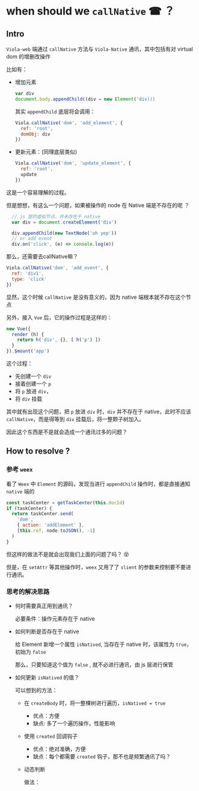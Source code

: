 # when should we `callNative` ☎ ？

## Intro

  `Viola-web` 端通过 `callNative` 方法与 `Viola-Native` 通讯，其中包括有对 virtual dom 的增删改操作

  比如有：

  - 增加元素
  
    ``` javascript
    var div
    document.body.appendChild((div = new Element('div)))
    ```
    其实 `appendChild` 底层将会调用：

    ``` javascript
    Viola.callNative('dom', 'add_element', {
      ref: 'root',
      domObj: div
    })
    ```
  - 更新元素：(同理底层类似)

    ``` javascript
    Viola.callNative('dom', 'update_element', {
      ref: 'root',
      update
    })
    ```
  这是一个容易理解的过程。

  但是想想，有这么一个问题，如果被操作的 node 在 Native 端是不存在的呢 ？

  ``` javascript
    // js 层的虚拟节点，并未存在于 native
    var div = document.createElement('div')

    div.appendChild(new TextNode('oh yep'))
    // or add event
    div.on('click', (e) => console.log(e))

  ```
  那么，还需要去callNative嘛？

  ``` javascript
  Viola.callNative('dom', 'add_event', {
    ref: 'div1',
    type: 'click'
  })
  ```

  显然，这个时候 `callNative` 是没有意义的，因为 native 端根本就不存在这个节点

  另外，接入 `Vue` 后，它的操作过程是这样的：

  ``` javascript
  new Vue({
    render (h) {
      return h('div', {}, [ h('p') ])
    }
  }).$mount('app')
  ```

  这个过程：
  - 先创建一个 `div`
  - 接着创建一个 `p`
  - 将 `p` 放进 `div`，
  - 将 `div` 挂载

  其中就有出现这个问题，把 `p` 放进 `div` 时，`div` 并不存在于 native，此时不应该 `callNative`，而是得等到 `div` 挂载后，将一整颗子树加入。
  
  因此这个东西是不是就会造成一个通讯过多的问题？

## How to resolve ?

  ### **参考 `weex`**
  
  看了 `Weex` 中 `Element` 的源码，发现当进行 `appendChild` 操作时，都是直接通知 `native` 端的

  ``` javascript
  const taskCenter = getTaskCenter(this.docId)
  if (taskCenter) {
    return taskCenter.send(
      'dom',
      { action: 'addElement' },
      [this.ref, node.toJSON(), -1]
    )
  }
  ```
  但这样的做法不是就会出现我们上面的问题了吗？ 😵

  但是，在 `setAttr` 等其他操作时，`weex` 又用了了 `slient` 的参数来控制要不要进行通讯。

  ### **思考的解决思路**

  - 何时需要真正用到通讯？

    必要条件：操作元素存在于 native

  - 如何判断是否存在于 native

    给 Element 新增一个属性 `isNatived`, 当存在于 native 时，该属性为 `true`， 初始为 `false`

    那么，只要知道这个值为 `false` , 就不必进行通讯，由 js 层进行保管

  - 如何更新 `isNatived` 的值？

    可以想到的方法：

    - 在 `createBody` 时，将一整棵树进行遍历，`isNatived = true`
      - 优点：方便
      - 缺点: 多了一个遍历操作，性能影响
    - 使用 `created` 回调钩子
      - 优点：绝对准确，方便
      - 缺点：每个都需要 `created` 钩子，那不也是频繁通讯了吗？
    - 动态判断

      做法：
